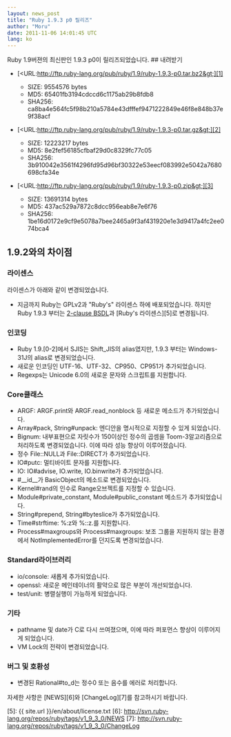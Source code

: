 ```yaml
---
layout: news_post
title: "Ruby 1.9.3 p0 릴리즈"
author: "Moru"
date: 2011-11-06 14:01:45 UTC
lang: ko
---
```


 Ruby 1.9버젼의 최신판인 1.9.3 p0이 릴리즈되었습니다. ## 내려받기

* [&lt;URL:http://ftp.ruby-lang.org/pub/ruby/1.9/ruby-1.9.3-p0.tar.bz2&gt;][1]
  * SIZE: 9554576 bytes
  * MD5: 65401fb3194cdccd6c1175ab29b8fdb8
  * SHA256:
    ca8ba4e564fc5f98b210a5784e43dfffef9471222849e46f8e848b37e9f38acf

* [&lt;URL:http://ftp.ruby-lang.org/pub/ruby/1.9/ruby-1.9.3-p0.tar.gz&gt;][2]
  * SIZE: 12223217 bytes
  * MD5: 8e2fef56185cfbaf29d0c8329fc77c05
  * SHA256:
    3b910042e3561f4296fd95d96bf30322e53eecf083992e5042a7680698cfa34e

* [&lt;URL:http://ftp.ruby-lang.org/pub/ruby/1.9/ruby-1.9.3-p0.zip&gt;][3]
  * SIZE: 13691314 bytes
  * MD5: 437ac529a7872c8dcc956eab8e7e6f76
  * SHA256:
    1be16d0172e9cf9e5078a7bee2465a9f3af431920e1e3d9417a4fc2ee074bca4

## 1.9.2와의 차이점

### 라이센스

라이센스가 아래와 같이 변경되었습니다.

* 지금까지 Ruby는 GPLv2과 \"Ruby\'s\" 라이센스 하에 배포되었습니다. 하지만 Ruby 1.9.3 부터는
  [2-clause BSDL][4]과 [Ruby\'s 라이센스][5]로 변경됩니다.

### 인코딩

* Ruby 1.9.\[0-2\]에서 SJIS는 Shift\_JIS의 alias였지만, 1.9.3 부터는 Windows-31J의
  alias로 변경되었습니다.
* 새로운 인코딩인 UTF-16、UTF-32、CP950、CP951가 추가되었습니다.
* Regexps는 Unicode 6.0의 새로운 문자와 스크립트를 지원합니다.

### Core클래스

* ARGF: ARGF.print와 ARGF.read\_nonblock 등 새로운 메소드가 추가되었습니다.
* Array#pack, String#unpack: 엔디안을 명시적으로 지정할 수 있게 되었습니다.
* Bignum: 내부표현으로 자릿수가 150이상인 정수의 곱셈을 Toom-3알고리즘으로 처리하도록 변경되었습니다. 이에 따라
  성능 향상이 이루어졌습니다.
* 정수 File::NULL과 File::DIRECT가 추가되었습니다.
* IO#putc: 멀티바이트 문자를 지원합니다.
* IO: IO#advise, IO.write, IO.binwrite가 추가되었습니다.
* \#\_\_id\_\_가 BasicObject의 메소드로 변경되었습니다.
* Kernel#rand의 인수로 Range오브젝트를 지정할 수 있습니다.
* Module#private\_constant, Module#public\_constant 메소드가 추가되었습니다.
* String#prepend, String#byteslice가 추가되었습니다.
* Time#strftime: %:z와 %::z.를 지원합니다.
* Process#maxgroups와 Process#maxgroups: 보조 그룹을 지원하지 않는 환경에서
  NotImplementedError를 던지도록 변경되었습니다.

### Standard라이브러리

* io/console: 새롭게 추가되었습니다.
* openssl: 새로운 메인테이너의 활약으로 많은 부분이 개선되었습니다.
* test/unit: 병렬실행이 가능하게 되었습니다.

### 기타

* pathname 및 date가 C로 다시 쓰여졌으며, 이에 따라 퍼포먼스 향상이 이루어지게 되었습니다.
* VM Lock의 전략이 변경되었습니다.

### 버그 및 호환성

* 변경된 Rational#to\_d는 정수0 또는 음수를 에러로 처리합니다.

자세한 사항은 [NEWS][6]와 [ChangeLog][7]를 참고하시기 바랍니다.



[1]: http://ftp.ruby-lang.org/pub/ruby/1.9/ruby-1.9.3-p0.tar.bz2
[2]: http://ftp.ruby-lang.org/pub/ruby/1.9/ruby-1.9.3-p0.tar.gz
[3]: http://ftp.ruby-lang.org/pub/ruby/1.9/ruby-1.9.3-p0.zip
[4]: http://en.wikipedia.org/wiki/BSD_licenses#2-clause_license_.28.22Simplified_BSD_License.22_or_.22FreeBSD_License.22.29
[5]: {{ site.url }}/en/about/license.txt
[6]: http://svn.ruby-lang.org/repos/ruby/tags/v1_9_3_0/NEWS
[7]: http://svn.ruby-lang.org/repos/ruby/tags/v1_9_3_0/ChangeLog
